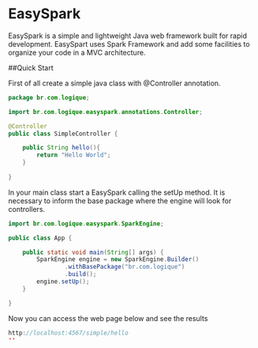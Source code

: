 # EasySpark

EasySpark is a simple and lightweight Java web framework built for rapid development. EasySpart uses Spark Framework and add some facilities to organize your code in a MVC architecture.

##Quick Start

First of all create a simple java class with @Controller annotation.

```java
package br.com.logique;

import br.com.logique.easyspark.annotations.Controller;

@Controller
public class SimpleController {

    public String hello(){
        return "Hello World";
    }
    
}

```

In your main class start a EasySpark calling the setUp method. It is necessary to inform the base package where the engine will look for controllers.

```java
import br.com.logique.easyspark.SparkEngine;

public class App {

    public static void main(String[] args) {
        SparkEngine engine = new SparkEngine.Builder()
                .withBasePackage("br.com.logique")
                .build();
        engine.setUp();
    }

}
```

Now you can access the web page below and see the results

```java
http://localhost:4567/simple/hello
''
